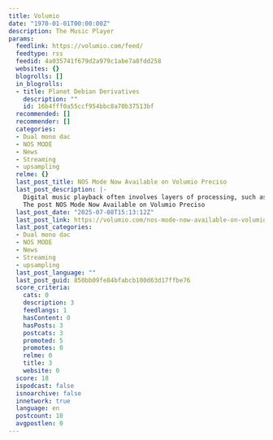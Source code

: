 ```yaml
---
title: Volumio
date: "1970-01-01T00:00:00Z"
description: The Music Player
params:
  feedlink: https://volumio.com/feed/
  feedtype: rss
  feedid: 4a035741f679d2a979c1abe7a8fdd258
  websites: {}
  blogrolls: []
  in_blogrolls:
  - title: Planet Debian Derivatives
    description: ""
    id: 16b4fff0a55ccf954bbc8a70b37513bf
  recommended: []
  recommender: []
  categories:
  - Dual mono dac
  - NOS MODE
  - News
  - Streaming
  - upsampling
  relme: {}
  last_post_title: NOS Mode Now Available on Volumio Preciso
  last_post_description: |-
    Digital music playback often involves layers of processing, such as upsampling, filtering, and error correction. These steps are designed to
    The post NOS Mode Now Available on Volumio Preciso
  last_post_date: "2025-07-08T15:13:12Z"
  last_post_link: https://volumio.com/nos-mode-now-available-on-volumio-preciso/
  last_post_categories:
  - Dual mono dac
  - NOS MODE
  - News
  - Streaming
  - upsampling
  last_post_language: ""
  last_post_guid: 850bb09fe84bfabcb100d63d17ffbe76
  score_criteria:
    cats: 0
    description: 3
    feedlangs: 1
    hasContent: 0
    hasPosts: 3
    postcats: 3
    promoted: 5
    promotes: 0
    relme: 0
    title: 3
    website: 0
  score: 18
  ispodcast: false
  isnoarchive: false
  innetwork: true
  language: en
  postcount: 10
  avgpostlen: 0
---
```


